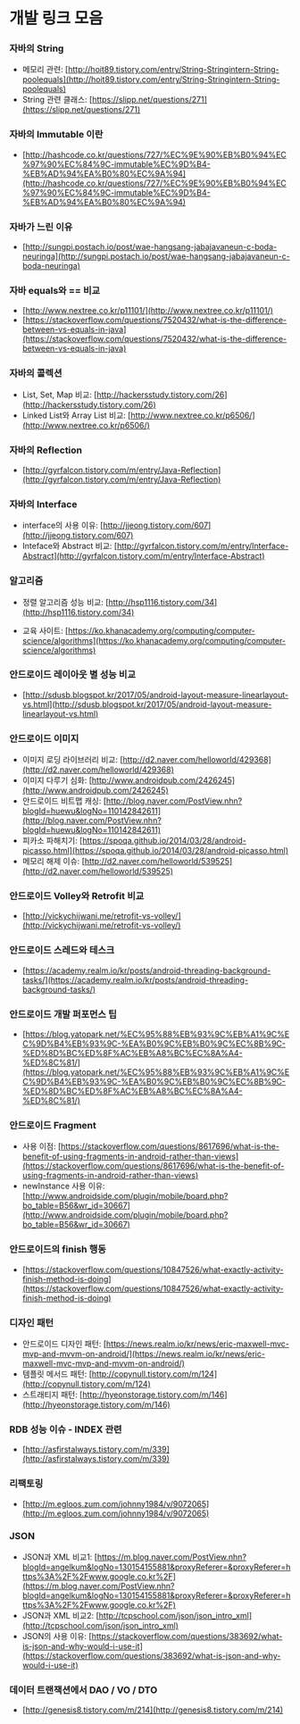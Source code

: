 # 개발 링크 모음

### 자바의 String

- 메모리 관련: [http://hoit89.tistory.com/entry/String-Stringintern-String-poolequals](http://hoit89.tistory.com/entry/String-Stringintern-String-poolequals)
- String 관련 클래스: [https://slipp.net/questions/271](https://slipp.net/questions/271)

### 자바의 Immutable 이란
- [http://hashcode.co.kr/questions/727/%EC%9E%90%EB%B0%94%EC%97%90%EC%84%9C-immutable%EC%9D%B4-%EB%AD%94%EA%B0%80%EC%9A%94](http://hashcode.co.kr/questions/727/%EC%9E%90%EB%B0%94%EC%97%90%EC%84%9C-immutable%EC%9D%B4-%EB%AD%94%EA%B0%80%EC%9A%94)

### 자바가 느린 이유
- [http://sungpi.postach.io/post/wae-hangsang-jabajavaneun-c-boda-neuringa](http://sungpi.postach.io/post/wae-hangsang-jabajavaneun-c-boda-neuringa)

### 자바 equals와 == 비교
- [http://www.nextree.co.kr/p11101/](http://www.nextree.co.kr/p11101/)
- [https://stackoverflow.com/questions/7520432/what-is-the-difference-between-vs-equals-in-java](https://stackoverflow.com/questions/7520432/what-is-the-difference-between-vs-equals-in-java)

### 자바의 콜렉션
- List, Set, Map 비교: [http://hackersstudy.tistory.com/26](http://hackersstudy.tistory.com/26)
- Linked List와 Array List 비교: [http://www.nextree.co.kr/p6506/](http://www.nextree.co.kr/p6506/)

### 자바의 Reflection
- [http://gyrfalcon.tistory.com/m/entry/Java-Reflection](http://gyrfalcon.tistory.com/m/entry/Java-Reflection)

### 자바의 Interface
- interface의 사용 이유: [http://jjeong.tistory.com/607](http://jjeong.tistory.com/607)
- Inteface와 Abstract 비교: [http://gyrfalcon.tistory.com/m/entry/Interface-Abstract](http://gyrfalcon.tistory.com/m/entry/Interface-Abstract)

### 알고리즘
- 정렬 알고리즘 성능 비교: [http://hsp1116.tistory.com/34](http://hsp1116.tistory.com/34)

- 교육 사이트: [https://ko.khanacademy.org/computing/computer-science/algorithms](https://ko.khanacademy.org/computing/computer-science/algorithms)

### 안드로이드 레이아웃 별 성능 비교
- [http://sdusb.blogspot.kr/2017/05/android-layout-measure-linearlayout-vs.html](http://sdusb.blogspot.kr/2017/05/android-layout-measure-linearlayout-vs.html)

### 안드로이드 이미지
- 이미지 로딩 라이브러리 비교: [http://d2.naver.com/helloworld/429368](http://d2.naver.com/helloworld/429368)
- 이미지 다루기 심화: [http://www.androidpub.com/2426245](http://www.androidpub.com/2426245)
- 안드로이드 비트맵 캐싱: [http://blog.naver.com/PostView.nhn?blogId=huewu&logNo=110142842611](http://blog.naver.com/PostView.nhn?blogId=huewu&logNo=110142842611)
- 피카소 파해치기: [https://spoqa.github.io/2014/03/28/android-picasso.html](https://spoqa.github.io/2014/03/28/android-picasso.html)
- 메모리 해제 이슈: [http://d2.naver.com/helloworld/539525](http://d2.naver.com/helloworld/539525)

### 안드로이드 Volley와 Retrofit 비교
- [http://vickychijwani.me/retrofit-vs-volley/](http://vickychijwani.me/retrofit-vs-volley/)

### 안드로이드 스레드와 테스크
- [https://academy.realm.io/kr/posts/android-threading-background-tasks/](https://academy.realm.io/kr/posts/android-threading-background-tasks/)

### 안드로이드 개발 퍼포먼스 팁
- [https://blog.yatopark.net/%EC%95%88%EB%93%9C%EB%A1%9C%EC%9D%B4%EB%93%9C-%EA%B0%9C%EB%B0%9C%EC%8B%9C-%ED%8D%BC%ED%8F%AC%EB%A8%BC%EC%8A%A4-%ED%8C%81/](https://blog.yatopark.net/%EC%95%88%EB%93%9C%EB%A1%9C%EC%9D%B4%EB%93%9C-%EA%B0%9C%EB%B0%9C%EC%8B%9C-%ED%8D%BC%ED%8F%AC%EB%A8%BC%EC%8A%A4-%ED%8C%81/)

### 안드로이드 Fragment
- 사용 이점: [https://stackoverflow.com/questions/8617696/what-is-the-benefit-of-using-fragments-in-android-rather-than-views](https://stackoverflow.com/questions/8617696/what-is-the-benefit-of-using-fragments-in-android-rather-than-views)
- newInstance 사용 이유: [http://www.androidside.com/plugin/mobile/board.php?bo_table=B56&wr_id=30667](http://www.androidside.com/plugin/mobile/board.php?bo_table=B56&wr_id=30667)

### 안드로이드의 finish 행동
- [https://stackoverflow.com/questions/10847526/what-exactly-activity-finish-method-is-doing](https://stackoverflow.com/questions/10847526/what-exactly-activity-finish-method-is-doing)

### 디자인 패턴
- 안드로이드 디자인 패턴: [https://news.realm.io/kr/news/eric-maxwell-mvc-mvp-and-mvvm-on-android/](https://news.realm.io/kr/news/eric-maxwell-mvc-mvp-and-mvvm-on-android/)
- 템플릿 메서드 패턴: [http://copynull.tistory.com/m/124](http://copynull.tistory.com/m/124)
- 스트래티지 패턴: [http://hyeonstorage.tistory.com/m/146](http://hyeonstorage.tistory.com/m/146)

### RDB 성능 이슈 - INDEX 관련
- [http://asfirstalways.tistory.com/m/339](http://asfirstalways.tistory.com/m/339)

### 리팩토링
- [http://m.egloos.zum.com/johnny1984/v/9072065](http://m.egloos.zum.com/johnny1984/v/9072065)

### JSON
- JSON과 XML 비교1: [https://m.blog.naver.com/PostView.nhn?blogId=angelkum&logNo=130154155881&proxyReferer=&proxyReferer=https%3A%2F%2Fwww.google.co.kr%2F](https://m.blog.naver.com/PostView.nhn?blogId=angelkum&logNo=130154155881&proxyReferer=&proxyReferer=https%3A%2F%2Fwww.google.co.kr%2F)
- JSON과 XML 비교2: [http://tcpschool.com/json/json_intro_xml](http://tcpschool.com/json/json_intro_xml)
- JSON의 사용 이유: [https://stackoverflow.com/questions/383692/what-is-json-and-why-would-i-use-it](https://stackoverflow.com/questions/383692/what-is-json-and-why-would-i-use-it)

### 데이터 트랜잭션에서 DAO / VO / DTO
- [http://genesis8.tistory.com/m/214](http://genesis8.tistory.com/m/214)